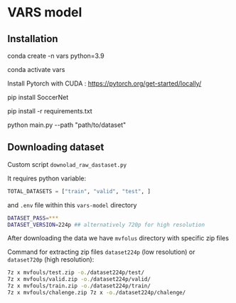 
# VARS model

##  Installation

conda create -n vars python=3.9

conda activate vars

Install Pytorch with CUDA : https://pytorch.org/get-started/locally/

pip install SoccerNet

pip install -r requirements.txt

python main.py --path "path/to/dataset" 


## Downloading dataset

Custom script `downolad_raw_dastaset.py`

It requires python variable:
```python
TOTAL_DATASETS = ["train", "valid", "test", ]
```
and `.env` file within this `vars-model` directory

```bash
DATASET_PASS=***
DATASET_VERSION=224p ## alternatively 720p for high resolution
```

After downloading the data we have `mvfolus` directory with specific zip files

Command for extracting zip files `dataset224p` (low resolution) or `dataset720p` (high resolution):

```bash
7z x mvfouls/test.zip -o./dataset224p/test/
7z x mvfouls/valid.zip -o./dataset224p/valid/
7z x mvfouls/train.zip -o./dataset224p/train/
7z x mvfouls/chalenge.zip 7z x -o./dataset224p/chalenge/
```
